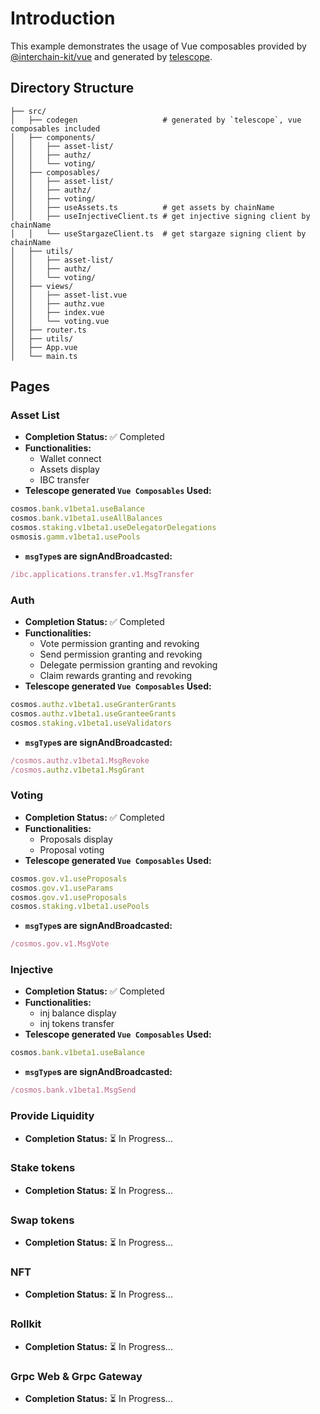 # Introduction
This example demonstrates the usage of Vue composables provided by [@interchain-kit/vue](https://github.com/cosmology-tech/interchain-kit/tree/main/packages/vue) and generated by [telescope](https://github.com/cosmology-tech/telescope).
## Directory Structure
```
├── src/
│   ├── codegen                   # generated by `telescope`, vue composables included
│   ├── components/
│   │   ├── asset-list/
│   │   ├── authz/
│   │   └── voting/
│   ├── composables/
│   │   ├── asset-list/
│   │   ├── authz/
│   │   ├── voting/
│   │   ├── useAssets.ts          # get assets by chainName
│   │   ├── useInjectiveClient.ts # get injective signing client by chainName
│   │   └── useStargazeClient.ts  # get stargaze signing client by chainName
│   ├── utils/
│   │   ├── asset-list/
│   │   ├── authz/
│   │   └── voting/
│   ├── views/
│   │   ├── asset-list.vue
│   │   ├── authz.vue
│   │   ├── index.vue
│   │   └── voting.vue
│   ├── router.ts
│   ├── utils/
│   ├── App.vue
│   └── main.ts 
```
## Pages

### Asset List
- **Completion Status:** ✅ Completed  
- **Functionalities:**  
  - Wallet connect  
  - Assets display  
  - IBC transfer  
- **Telescope generated `Vue Composables` Used:**
```ts
cosmos.bank.v1beta1.useBalance
cosmos.bank.v1beta1.useAllBalances
cosmos.staking.v1beta1.useDelegatorDelegations
osmosis.gamm.v1beta1.usePools
```
- **`msgType`s are signAndBroadcasted:**
```ts
/ibc.applications.transfer.v1.MsgTransfer
```

### Auth
- **Completion Status:** ✅ Completed  
- **Functionalities:**  
  - Vote permission granting and revoking
  - Send permission granting and revoking
  - Delegate permission granting and revoking
  - Claim rewards granting and revoking
- **Telescope generated `Vue Composables` Used:**
```ts
cosmos.authz.v1beta1.useGranterGrants
cosmos.authz.v1beta1.useGranteeGrants
cosmos.staking.v1beta1.useValidators
```
- **`msgType`s are signAndBroadcasted:**
```ts
/cosmos.authz.v1beta1.MsgRevoke
/cosmos.authz.v1beta1.MsgGrant
```

### Voting
- **Completion Status:** ✅ Completed  
- **Functionalities:**  
  - Proposals display
  - Proposal voting
- **Telescope generated `Vue Composables` Used:**
```ts
cosmos.gov.v1.useProposals
cosmos.gov.v1.useParams
cosmos.gov.v1.useProposals
cosmos.staking.v1beta1.usePools
```
- **`msgType`s are signAndBroadcasted:**
```ts
/cosmos.gov.v1.MsgVote
```

### Injective
- **Completion Status:** ✅ Completed 
- **Functionalities:**  
  - inj balance display
  - inj tokens transfer
- **Telescope generated `Vue Composables` Used:**
```ts
cosmos.bank.v1beta1.useBalance
```
- **`msgType`s are signAndBroadcasted:**
```ts
/cosmos.bank.v1beta1.MsgSend
```
### Provide Liquidity
- **Completion Status:** ⏳ In Progress...

### Stake tokens
- **Completion Status:** ⏳ In Progress...

### Swap tokens
- **Completion Status:** ⏳ In Progress...

### NFT
- **Completion Status:** ⏳ In Progress...

### Rollkit
- **Completion Status:** ⏳ In Progress...

### Grpc Web & Grpc Gateway
- **Completion Status:** ⏳ In Progress...